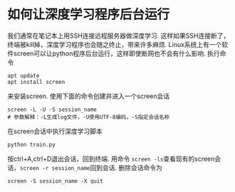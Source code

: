 # 如何让深度学习程序后台运行

我们通常在笔记本上用SSH连接远程服务器做深度学习. 这样如果SSH连接断了，终端被kill掉，深度学习程序也会随之终止，带来许多麻烦. Linux系统上有一个软件screen可以让python程序后台运行，这样即使断网也不会有什么影响. 执行命令

```shell
apt update
apt install screen
```

来安装screen. 使用下面的命令创建并进入一个screen会话

```shell
screen -L -U -S session_name
# 参数解释：-L生成log文件，-U使用UTF-8编码，-S指定会话名称
```

在screen会话中执行深度学习脚本

```shell
python train.py
```

按ctrl+A,ctrl+D退出会话，回到终端. 用命令 `screen -ls`查看现有的screen会话，`screen -r session_name`回到会话. 删除会话命令为

```shell
screen -S session_name -X quit
```

